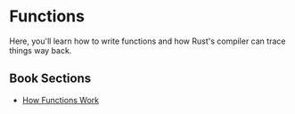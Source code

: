 # Functions

Here, you'll learn how to write functions and how Rust's compiler can trace things way back.

## Book Sections

- [How Functions Work](https://doc.rust-lang.org/book/ch03-03-how-functions-work.html)
